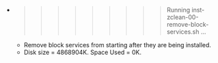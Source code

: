 * >>>>>>>>> Running inst-zclean-00-remove-block-services.sh ...
  * Remove block services from starting after they are being installed.
  * Disk size = 4868904K. Space Used = 0K.
